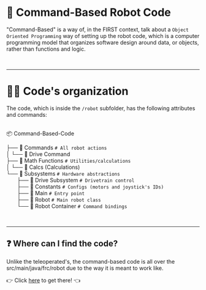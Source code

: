 # 🤖 Command-Based Robot Code

"Command-Based" is a way of, in the FIRST context, talk about a ```Object Oriented Programming``` way of setting up the robot code, which is a computer programming model that organizes software design around data, or objects, rather than functions and logic.

<br>

---
# 👨‍💻 Code's organization 

The code, which is inside the ```/robot``` subfolder, has the following attributes and commands: <br><br>

📦 Command-Based-Code

├── 📂 Commands  `# All robot actions` <br>
│   └── 📄 Drive Command  
├── 📂 Math Functions  `# Utilities/calculations` <br>
│   └── 📄 Calcs (Calculations) <br>
└── 📂 Subsystems  `# Hardware abstractions` <br>
&emsp;&emsp;├── 📄 Drive Subsystem  `# Drivetrain control` <br>
&emsp;&emsp;├── 📄 Constants  `# Configs (motors and joystick's IDs)` <br>
&emsp;&emsp;├── 📄 Main  `# Entry point` <br>
&emsp;&emsp;├── 📄 Robot  `# Main robot class` <br>
&emsp;&emsp;└── 📄 Robot Container  `# Command bindings` 

<br>

---
## ❓ Where can I find the code?

Unlike the teleoperated's, the command-based code is all over the src/main/java/frc/robot due to the way it is meant to work like.

👉 Click [here](https://github.com/raphacnas/Command-Based-Code/tree/master/src/main/java/frc/robot) to get there! 👈
